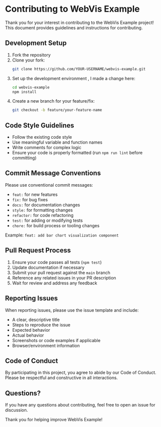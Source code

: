 # Contributing to WebVis Example

Thank you for your interest in contributing to the WebVis Example project! This document provides guidelines and instructions for contributing.

## Development Setup

1. Fork the repository
2. Clone your fork:
   ```bash
   git clone https://github.com/YOUR-USERNAME/webvis-example.git
   ```
3. Set up the development environment , I made a change here:
   ```bash
   cd webvis-example
   npm install
   ```
4. Create a new branch for your feature/fix:
   ```bash
   git checkout -b feature/your-feature-name
   ```

## Code Style Guidelines

- Follow the existing code style
- Use meaningful variable and function names
- Write comments for complex logic
- Ensure your code is properly formatted (run `npm run lint` before committing)

## Commit Message Conventions

Please use conventional commit messages:

- `feat:` for new features
- `fix:` for bug fixes
- `docs:` for documentation changes
- `style:` for formatting changes
- `refactor:` for code refactoring
- `test:` for adding or modifying tests
- `chore:` for build process or tooling changes

Example: `feat: add bar chart visualization component`

## Pull Request Process

1. Ensure your code passes all tests (`npm test`)
2. Update documentation if necessary
3. Submit your pull request against the `main` branch
4. Reference any related issues in your PR description
5. Wait for review and address any feedback

## Reporting Issues

When reporting issues, please use the issue template and include:

- A clear, descriptive title
- Steps to reproduce the issue
- Expected behavior
- Actual behavior
- Screenshots or code examples if applicable
- Browser/environment information

## Code of Conduct

By participating in this project, you agree to abide by our Code of Conduct. Please be respectful and constructive in all interactions.

## Questions?

If you have any questions about contributing, feel free to open an issue for discussion.

Thank you for helping improve WebVis Example!
